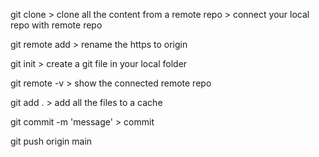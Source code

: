 git clone > clone all the content from a remote repo > connect your local repo with remote repo

git remote add <origin> <https> > rename the https to origin

git init > create a git file in your local folder

git remote -v > show the connected remote repo

git add . > add all the files to a cache 

git commit -m 'message' > commit 

git push origin main


